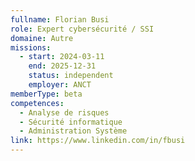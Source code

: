 ```yaml
---
fullname: Florian Busi
role: Expert cybersécurité / SSI
domaine: Autre
missions:
  - start: 2024-03-11
    end: 2025-12-31
    status: independent
    employer: ANCT
memberType: beta
competences:
  - Analyse de risques
  - Sécurité informatique
  - Administration Système
link: https://www.linkedin.com/in/fbusi
---
```

